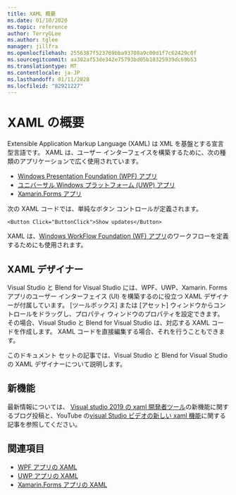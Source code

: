 ```yaml
---
title: XAML 概要
ms.date: 01/10/2020
ms.topic: reference
author: TerryGLee
ms.author: tglee
manager: jillfra
ms.openlocfilehash: 2556387f523769bba93708a9c00d1f7c62429c0f
ms.sourcegitcommit: aa302af53de342e75793bd05b10325939dc69b53
ms.translationtype: MT
ms.contentlocale: ja-JP
ms.lasthandoff: 01/11/2020
ms.locfileid: "82921227"
---
```

# <a name="overview-of-xaml"></a>XAML の概要

Extensible Application Markup Language (XAML) は XML を基盤とする宣言型言語です。 XAML は、ユーザー インターフェイスを構築するために、次の種類のアプリケーションで広く使用されています。

- [Windows Presentation Foundation (WPF) アプリ](/dotnet/framework/wpf/advanced/xaml-in-wpf)
- [ユニバーサル Windows プラットフォーム (UWP) アプリ](/windows/uwp/xaml-platform/xaml-overview)
- [Xamarin.Forms アプリ](/xamarin/xamarin-forms/xaml/)

次の XAML コードでは、単純なボタン コントロールが定義されます。

```xaml
<Button Click="ButtonClick">Show updates</Button>
```

XAML は、[Windows WorkFlow Foundation (WF) アプリ](/dotnet/framework/windows-workflow-foundation/serializing-workflows-and-activities-to-and-from-xaml)のワークフローを定義するためにも使用されます。

## <a name="xaml-designer"></a>XAML デザイナー

Visual Studio と Blend for Visual Studio には、WPF、UWP、Xamarin. Forms アプリのユーザー インターフェイス (UI) を構築するのに役立つ XAML デザイナーが付属しています。 [ツールボックス] または [アセット] ウィンドウからコントロールをドラッグし、プロパティ ウィンドウのプロパティを設定できます。 その場合、Visual Studio と Blend for Visual Studio は、対応する XAML コードを作成します。 XAML コードを直接編集する場合、それを行うこともできます。

このドキュメント セットの記事では、Visual Studio と Blend for Visual Studio の XAML デザイナーについて説明します。

## <a name="whats-new"></a>新機能

最新情報については、 [Visual studio 2019 の xaml 開発者ツール](https://devblogs.microsoft.com/visualstudio/whats-new-in-xaml-developer-tools-in-visual-studio-2019-for-wpf-uwp/)の新機能に関するブログ投稿と、YouTube の[visual Studio ビデオの新しい xaml 機能](https://youtu.be/yI9OyA4ZM2E)に関する記事を参照してください。

## <a name="see-also"></a>関連項目

- [WPF アプリの XAML](/dotnet/framework/wpf/advanced/xaml-in-wpf)
- [UWP アプリの XAML](/windows/uwp/xaml-platform/xaml-overview)
- [Xamarin.Forms アプリの XAML](/xamarin/xamarin-forms/xaml/)
